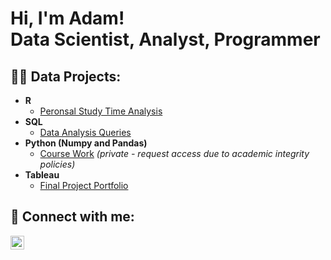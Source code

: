 <h1>Hi, I'm Adam! <br/>Data Scientist, Analyst, Programmer</br></h1>

<h2>👨‍💻 Data Projects:</h2>

- <b>R</b>
  - [Peronsal Study Time Analysis](https://github.com/marleyad/studydata)
- <b>SQL</b>
  - [Data Analysis Queries](https://github.com/marleyad/SQL-Exercises)
- <b>Python (Numpy and Pandas)</b>
  - [Course Work](https://github.com/marleyad/numpy_and_pandas) *(private - request access due to academic integrity policies)*
- <b>Tableau</b>
  - [Final Project Portfolio](https://public.tableau.com/app/profile/adam.marley7142/vizzes)

<h2> 🤳 Connect with me:</h2>

[<img align="left" alt="JoshMadakor | LinkedIn" width="22px" src="https://cdn.jsdelivr.net/npm/simple-icons@v3/icons/linkedin.svg" />][linkedin]


[linkedin]: https://www.linkedin.com/in/adam-marley/
